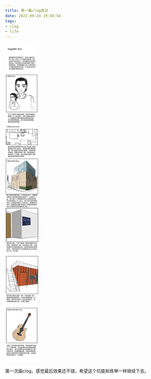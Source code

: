 ```yaml
---
title: 第一篇clog尝试
date: 2022-09-24 19:58:54
tags:
- clog
- life
---
```


![](第一篇clog尝试/clog001.png)

第一次画clog，感觉最后效果还不错，希望这个坑能和练琴一样继续下去。
